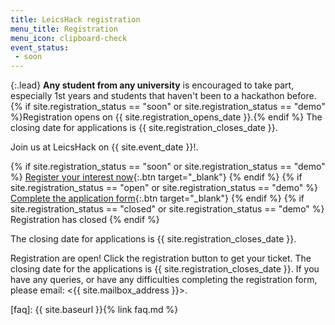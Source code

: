 ```yaml
---
title: LeicsHack registration
menu_title: Registration
menu_icon: clipboard-check
event_status:
 - soon
---
```


{:.lead}
**Any student from any university** is encouraged to take part, especially 1st years and students that haven't been to a hackathon
before. {% if site.registration_status
== "soon" or site.registration_status == "demo" %}Registration opens on
{{ site.registration_opens_date }}.{% endif %} The closing date for applications
is {{ site.registration_closes_date }}.

<div class="aside" markdown="1">
Join us at LeicsHack on {{ site.event_date }}!.

{% if site.registration_status == "soon" or site.registration_status == "demo" %}
  [Register your interest now](https://bit.ly/3gFpH6Z){:.btn target="_blank"}
{% endif %}
{% if site.registration_status == "open" or site.registration_status == "demo" %}
  [Complete the application form](https://bit.ly/3gFpH6Z){:.btn target="_blank"}
{% endif %}
{% if site.registration_status == "closed" or site.registration_status == "demo" %}
  <a class="btn disabled">Registration has closed</a>
{% endif %}

The closing date for applications is {{ site.registration_closes_date }}.
</div>

<!--
We are looking for enthusiastic and dedicated researchers who already have
experience with analysing ... data, and who are keen to experience working with
different scientists and institutes, and perhaps on topics not immediately in
their area. We also intend that early career researchers[<sup>(?)</sup>][faq]{:title="What do we mean by an Early Career Researcher (ECR)?"},
will build strong relationships with their peers from other institutes. 

This virtual event will require approximately two hours commitment prior to the
hackathon, and then X days commitment during the event, which will take part
from **{{ site.event_date }}**. Technical support and guidance will be provided
by the [Jean Golding Institute](https://www.bristol.ac.uk/golding/) at the
University of Bristol, but we expect all applicants to have prior knowledge of
scientific programming.

We will supply each researcher with a temporary hackathon account on ..., which
will give then access to a Python&nbsp;3 notebook environment and a variety of
relevant datasets, for which we can provide technical support and guidance.
Researchers may be able to use other programming languages and tools, however we
will only be able to provide limited support for these.

If you are interested in applying and having the opportunity to engage with
like-minded scientists, then please complete the application form by clicking
the link above. Please be aware that this event will only be open to those
residing in UK academic institutions.
-->

Registration are open! Click the registration button to get your ticket. The closing date for the applications is {{ site.registration_closes_date }}. If you have any queries, or have any difficulties completing the registration form, please email: <{{ site.mailbox_address }}>.

[faq]: {{ site.baseurl }}{% link faq.md %}

